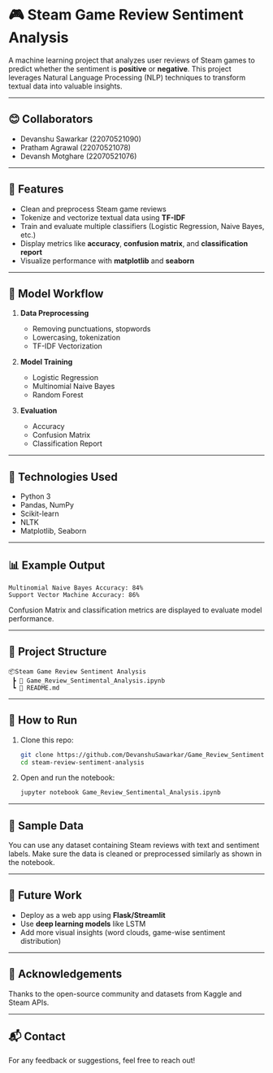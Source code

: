 # 🎮 Steam Game Review Sentiment Analysis

A machine learning project that analyzes user reviews of Steam games to predict whether the sentiment is **positive** or **negative**. This project leverages Natural Language Processing (NLP) techniques to transform textual data into valuable insights.

---

## 😊 Collaborators

- Devanshu Sawarkar (22070521090)
- Pratham Agrawal (22070521078)
- Devansh Motghare (22070521076)

---

## 📌 Features

- Clean and preprocess Steam game reviews
- Tokenize and vectorize textual data using **TF-IDF**
- Train and evaluate multiple classifiers (Logistic Regression, Naive Bayes, etc.)
- Display metrics like **accuracy**, **confusion matrix**, and **classification report**
- Visualize performance with **matplotlib** and **seaborn**

---

## 🧠 Model Workflow

1. **Data Preprocessing**
   - Removing punctuations, stopwords
   - Lowercasing, tokenization
   - TF-IDF Vectorization

2. **Model Training**
   - Logistic Regression
   - Multinomial Naive Bayes
   - Random Forest

3. **Evaluation**
   - Accuracy
   - Confusion Matrix
   - Classification Report

---

## 🔧 Technologies Used

- Python 3
- Pandas, NumPy
- Scikit-learn
- NLTK
- Matplotlib, Seaborn

---

## 📊 Example Output

```
Multinomial Naive Bayes Accuracy: 84%
Support Vector Machine Accuracy: 86%
```

Confusion Matrix and classification metrics are displayed to evaluate model performance.

---

## 📁 Project Structure

```
📦Steam Game Review Sentiment Analysis
 ┣ 📓 Game_Review_Sentimental_Analysis.ipynb
 ┗ 📜 README.md
```

---

## 🚀 How to Run

1. Clone this repo:
   ```bash
   git clone https://github.com/DevanshuSawarkar/Game_Review_Sentimental_Analysis.git
   cd steam-review-sentiment-analysis
   ```

2. Open and run the notebook:
   ```bash
   jupyter notebook Game_Review_Sentimental_Analysis.ipynb
   ```

---

## 🧪 Sample Data

You can use any dataset containing Steam reviews with text and sentiment labels. Make sure the data is cleaned or preprocessed similarly as shown in the notebook.

---

## 📌 Future Work

- Deploy as a web app using **Flask/Streamlit**
- Use **deep learning models** like LSTM
- Add more visual insights (word clouds, game-wise sentiment distribution)

---

## 🙌 Acknowledgements

Thanks to the open-source community and datasets from Kaggle and Steam APIs.

---

## 📬 Contact

For any feedback or suggestions, feel free to reach out!
